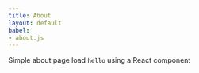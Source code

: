 ```yaml
---
title: About
layout: default
babel:
- about.js
---
```


Simple about page load `hello` using a React component

<div id="app"></div>

